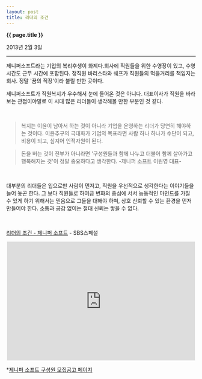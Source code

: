 ```yaml
---
layout: post
title: 리더의 조건
---
```


**{{ page.title }}** <p class="meta">2013년 2월 3일</p>


---

제니퍼소프트라는 기업의 복리후생이 화제다.회사에 직원들을 위한 수영장이 있고, 수영시간도 근무 시간에 포함된다. 정직원 바리스타와 쉐프가 직원들의 먹을거리를 책임지는 회사. 정말 '꿈의 직장'이라 불릴 만한 곳이다. 

제니퍼소프트가 직원복지가 우수해서 눈에 들어온 것은 아니다. 대표이사가 직원을 바라보는 관점이야말로 이 시대 많은 리더들이 생각해볼 만한 부분인 것 같다. 

</br>

>복지는 이윤이 남아서 하는 것이 아니라 기업을 운영하는 리더가 당연히 해야하는 것이다. 이윤추구의 극대화가 기업의 목표라면 사람 하나 하나가 수단이 되고, 비용이 되고, 심지어 인적자원이 된다.    

>돈을 버는 것이 전부가 아니라면 '구성원들과 함께 나누고 더불어 함께 살아가고 행복해지는 것'이 정말 중요하다고 생각한다.   -제니퍼 소프트 이원영 대표-

</br>

대부분의 리더들은 입으로만 사람이 먼저고, 직원을 우선적으로 생각한다는 이야기들을 늘어 놓곤 한다. 그 보다 직원들로 하여금 변화의 중심에 서서 능동적인 마인드를 가질 수 있게 하기 위해서는 믿음으로 그들을 대해야 하며, 상호 신뢰할 수 있는 환경을 먼저 만들어야 한다. 소통과 공감 없이는 절대 신뢰는 쌓을 수 없다. 

</br>

[리더의 조건 - 제니퍼 소프트](http://www.youtube.com/watch?v=2sHMt0U3zHQ) - SBS스페셜
<P align=center>


<iframe width="500" height="315" src="http://www.youtube.com/embed/2sHMt0U3zHQ" frameborder="0" allowfullscreen></iframe>
</P>

*[제니퍼 소프트 구성원 모집공고 페이지](http://www.jennifersoft.com/docs/ko/jennifersoft-jobs.html)

</br>
